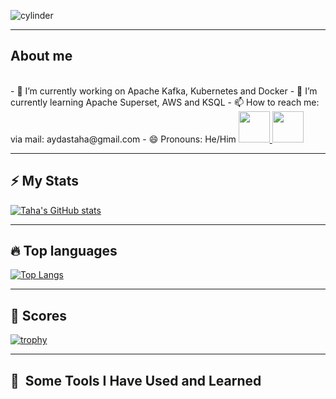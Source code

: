 
![cylinder](https://capsule-render.vercel.app/api?type=cylinder&color=gradient&text=Welcome&nbsp;My&nbsp;Page&fontAlignY=45&fontSize=40&height=150&animation=blinking&desc=Yeah%20it's%20me&descAlignY=70)


---

<h2>About me</h2>
</br>
- 🔭 I’m currently working on Apache Kafka, Kubernetes and Docker
- 🌱 I’m currently learning Apache Superset, AWS and KSQL
- 📫 How to reach me: via mail: aydastaha@gmail.com
- 😄 Pronouns: He/Him



<a href="https://www.linkedin.com/in/tahaaydas">
  <img height="50" src="https://cdn3.iconfinder.com/data/icons/picons-social/57/11-linkedin-512.png"/>
</a>

<a href="https://github.com/TahaAydas">
  <img height="50" src="https://1000logos.net/wp-content/uploads/2021/05/GitHub-logo.png"/>
</a>

---
<h2>⚡ My Stats</h2>

[![Taha's GitHub stats](https://github-readme-stats.vercel.app/api?username=tahaaydas&theme=radical)](https://github.com/tahaaydas/github-readme-stats)

---
<h2>🔥 Top languages</h2>

[![Top Langs](https://github-readme-stats.vercel.app/api/top-langs/?username=tahaaydas&layout=donut&theme=radical)](https://github.com/anuraghazra/github-readme-stats)

---
<h2>🎇 Scores</h2>

[![trophy](https://github-profile-trophy.vercel.app/?username=tahaaydas&theme=onedark)](https://github.com/tahaaydas/github-profile-trophy)

---
<h2> 🚀 &nbsp;Some Tools I Have Used and Learned</h2>
<p align="left">
<!--
<img src="https://cdn.jsdelivr.net/gh/devicons/devicon/icons/vscode/vscode-original.svg" alt="vscode" width="45" height="45"/>
<img src="https://cdn.jsdelivr.net/gh/devicons/devicon/icons/bash/bash-original.svg" alt="bash" width="45" height="45"/>
<img src="https://cdn.jsdelivr.net/gh/devicons/devicon/icons/php/php-original.svg" alt="php" width="45" height="45"/>
-->
</p>
